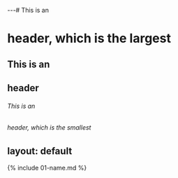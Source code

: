 ---# This is an <h1> header, which is the largest
## This is an <h2> header
###### This is an <h6> header, which is the smallest

layout: default
---

{% include 01-name.md %}

